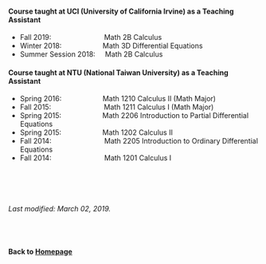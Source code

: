 #### Course taught at UCI (University of California Irvine) as a Teaching Assistant  

* Fall 2019: &nbsp;  &nbsp; &nbsp; &nbsp; &nbsp; &nbsp; &nbsp; &nbsp; &nbsp; &nbsp; &nbsp; &nbsp; &nbsp;  Math 2B Calculus    
* Winter 2018:     &nbsp;  &nbsp; &nbsp; &nbsp; &nbsp;  &nbsp; &nbsp; &nbsp; &nbsp; &nbsp;  Math 3D Differential Equations    
* Summer Session 2018:  &nbsp; &nbsp;  Math 2B Calculus  



#### Course taught at NTU (National Taiwan University) as a Teaching Assistant  

* Spring 2016: &nbsp; &nbsp; &nbsp; &nbsp; &nbsp; &nbsp; &nbsp; &nbsp; &nbsp; &nbsp;           Math 1210 Calculus II (Math Major) 
* Fall 2015: &nbsp;  &nbsp; &nbsp; &nbsp; &nbsp; &nbsp; &nbsp; &nbsp; &nbsp; &nbsp; &nbsp; &nbsp; &nbsp;             Math 1211 Calculus I  (Math Major)
* Spring 2015: &nbsp; &nbsp; &nbsp; &nbsp; &nbsp; &nbsp; &nbsp; &nbsp; &nbsp; &nbsp;           Math 2206 Introduction to Partial Differential Equations
* Spring 2015: &nbsp; &nbsp; &nbsp; &nbsp; &nbsp; &nbsp; &nbsp; &nbsp; &nbsp; &nbsp;           Math 1202 Calculus II
* Fall 2014: &nbsp;  &nbsp; &nbsp; &nbsp; &nbsp; &nbsp; &nbsp; &nbsp; &nbsp; &nbsp; &nbsp; &nbsp; &nbsp;             Math 2205 Introduction to Ordinary Differential Equations
* Fall 2014: &nbsp;  &nbsp; &nbsp; &nbsp; &nbsp; &nbsp; &nbsp; &nbsp; &nbsp; &nbsp; &nbsp; &nbsp; &nbsp;             Math 1201 Calculus I




 
      
<br />    
<br />
<br />

###### Last modified: March 02, 2019.
<br />

      
#### Back to [Homepage](https://chaominl.github.io)
